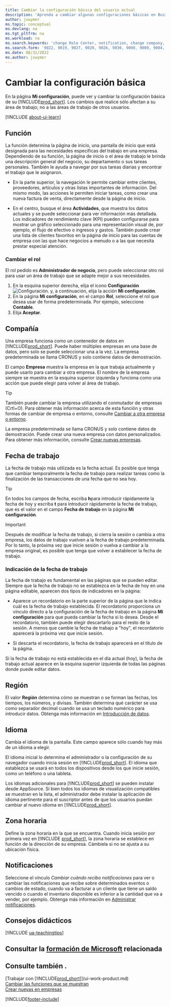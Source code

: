 ```yaml
---
title: Cambiar la configuración básica del usuario actual
description: 'Aprenda a cambiar algunas configuraciones básicas en Business Central, por ejemplo, su rol y centro de roles, empresa, fecha de trabajo y zonas horarias.'
author: jswymer
ms.topic: conceptual
ms.devlang: na
ms.tgt_pltfrm: na
ms.workload: na
ms.search.keywords: 'change Role Center, notification, change company, change work date, decimal separator'
ms.search.form: '9022, 9019, 9027, 9020, 9026, 9030, 9000, 9009, 9004, 9005, 9024, 9006, 9007, 9010, 9016, 9017'
ms.date: 08/31/2022
ms.author: jswymer
---
```

# <a name="change-basic-settings"></a>Cambiar la configuración básica

En la página **Mi configuración**, puede ver y cambiar la configuración básica de su [!INCLUDE[prod_short](includes/prod_short.md)]. Los cambios que realice sólo afectan a su área de trabajo; no a las áreas de trabajo de otros usuarios.  

[!INCLUDE [about-ui-learn](includes/about-ui-learn.md)]

## <a name="role"></a><a name="role-center"></a>Función

La función determina la página de inicio, una pantalla de inicio que está designada para las necesidades específicas del trabajo en una empresa. Dependiendo de su función, la página de inicio o el área de trabajo le brinda una descripción general del negocio, su departamento o sus tareas personales. También le ayuda a navegar por sus tareas diarias y encontrar el trabajo que le asignaron.

* En la parte superior, la navegación le permite cambiar entre clientes, proveedores, artículos y otras listas importantes de información. Del mismo modo, las acciones le permiten iniciar tareas, como crear una nueva factura de venta, directamente desde la página de inicio.

* En el centro, busque el área **Actividades**, que muestra los datos actuales y se puede seleccionar para ver información más detallada. Los indicadores de rendimiento clave (KPI) pueden configurarse para mostrar un gráfico seleccionado para una representación visual de, por ejemplo, el flujo de efectivo o ingresos y gastos. También puede crear una lista de clientes favoritos en la página de inicio para las cuentas de empresa con las que hace negocios a menudo o a las que necesita prestar especial atención.

### <a name="change-the-role"></a>Cambiar el rol

El rol pedido es **Administrador de negocio**, pero puede seleccionar otro rol para usar un área de trabajo que se adapte mejor a sus necesidades.  

1. En la esquina superior derecha, elija el icono **Configuración** ![Configuración.](media/ui-experience/settings_icon_small.png "Icono de configuración para el área de trabajo") y, a continuación, elija la acción **Mi configuración**.
2. En la página **Mi configuración**, en el campo **Rol**, seleccione el rol que desea usar de forma predeterminada. Por ejemplo, seleccione **Contable**.
3. Elija **Aceptar**.

## <a name="company"></a><a name="company"></a>Compañía

Una empresa funciona como un contenedor de datos en [!INCLUDE[prod_short](includes/prod_short.md)]. Puede haber múltiples empresas en una base de datos, pero solo se puede seleccionar una a la vez. La empresa predeterminada se llama CRONUS y solo contiene datos de demostración.

El campo **Empresa** muestra la empresa en la que trabaja actualmente y puede usarlo para cambiar a otra empresa. El nombre de la empresa siempre se muestra en la esquina superior izquierda y funciona como una acción que puede elegir para volver al área de trabajo.

> [!TIP]
> También puede cambiar la empresa utilizando el conmutador de empresas (Crtl+O). Para obtener más información acerca de esta función y otras formas de cambiar de empresa o entorno, consulte [Cambiar a otra empresa o entorno](ui-organization-switch.md).

La empresa predeterminada se llama CRONUS y solo contiene datos de demostración. Puede crear una nueva empresa con datos personalizados. Para obtener más información, consulte [Crear nuevas empresas](about-new-company.md).

<!--
### <a name="to-change-the-company-name"></a>To change the company name

The company name is always displayed at the top left corner and works as an action that you can choose to go back to the Role Center. You can change this name on the **Company Information** page.

1. Choose the ![Sprocket icon to open the Settings menu.](media/ui-experience/settings_icon_small.png) icon, and then choose the **Company Information** action.
2. In the **Name** field, enter the new company name.
3. Leave the page. The system restarts and displays the new company in the top-left corner.

### <a name="to-display-a-company-badge-for-quick-access-to-company-information"></a><a name="badge"></a>To display a company badge for quick access to company information

You can add a customized badge in the top-right corner, which you can choose to quickly view company name and tenant information in a pop-up box. The company badge is also useful when [!INCLUDE[prod_short](includes/prod_short.md)] is embedded in another application, like Microsoft Teams or in some other web application. In these cases, because the [!INCLUDE[web_client](includes/web_client.md)] displays less surrounding contextual information, the company badge serves as the only way to determine which company or environment a record belongs to.

1. Choose the ![Lightbulb that opens the Tell Me feature.](media/ui-search/search_small.png "Tell me what you want to do") icon, enter **Company Information**, and then choose the related link.
2. On the **Company Badge** FastTab, fill in the fields as necessary. [!INCLUDE[tooltip-inline-tip](includes/tooltip-inline-tip_md.md)].

> [!NOTE]
> If a company badge is defined, then you cannot change the company name as described in [To change the company name](ui-change-basic-settings.md#to-change-the-company-name)-->

## <a name="work-date"></a><a name="work-date"></a>Fecha de trabajo

La fecha de trabajo más utilizada es la fecha actual. Es posible que tenga que cambiar temporalmente la fecha de trabajo para realizar tareas como la finalización de las transacciones de una fecha que no sea hoy.

> [!TIP]  
> En todos los campos de fecha, escriba **h**para introducir rápidamente la fecha de hoy y escriba **t** para introducir rápidamente la fecha de trabajo, que es el valor en el campo **Fecha de trabajo** en la página **Mi configuración**.

> [!IMPORTANT]  
> Después de modificar la fecha de trabajo, si cierra la sesión o cambia a otra empresa, los datos de trabajo vuelven a la fecha de trabajo predeterminada. Por lo tanto, la próxima vez que inicie sesión o vuelva a cambiar a la empresa original, es posible que tenga que volver a establecer la fecha de trabajo.

### <a name="work-date-indication"></a>Indicación de la fecha de trabajo

La fecha de trabajo es fundamental en las páginas que se pueden editar. Siempre que la fecha de trabajo no se establezca en la fecha de hoy en una página editable, aparecen dos tipos de indicadores en la página:

* Aparece un recordatorio en la parte superior de la página que le indica cuál es la fecha de trabajo establecida. El recordatorio proporciona un vínculo directo a la configuración de la fecha de trabajo en la página **Mi configuración** para que pueda cambiar la fecha si lo desea. Desde el recordatorio, también puede elegir descartarlo para el resto de la sesión. A menos que cambie la fecha de trabajo a "hoy", el recordatorio aparecerá la próxima vez que inicie sesión.

* Si descarta el recordatorio, la fecha de trabajo aparecerá en el título de la página.  

Si la fecha de trabajo no está establecida en el día actual (hoy), la fecha de trabajo actual aparece en la esquina superior izquierda de todas las páginas donde puede editar datos.

## <a name="region"></a><a name="region"></a> Región

El valor **Región** determina cómo se muestran o se forman las fechas, los tiempos, los números, y divisas. También determina qué carácter se usa como separador decimal cuando se usa un teclado numérico para introducir datos. Obtenga más información en [Introducción de datos](ui-enter-data.md#decimal).

## <a name="language"></a><a name="language"></a> Idioma

Cambia el idioma de la pantalla. Este campo aparece sólo cuando hay más de un idioma a elegir.

El idioma inicial lo determina el administrador o la configuración de su navegador cuando inicia sesión en [!INCLUDE[prod_short](includes/prod_short.md)]. El idioma que establezca se usará en todos los dispositivos desde los que inicie sesión, como un teléfono o una tableta.

Los idiomas adicionales para [!INCLUDE[prod_short](includes/prod_short.md)] se pueden instalar desde AppSource. Si bien todos los idiomas de visualización compatibles se muestran en la lista, el administrador debe instalar la aplicación de idioma pertinente para el suscriptor antes de que los usuarios puedan cambiar al nuevo idioma en [!INCLUDE[prod_short](includes/prod_short.md)].  

## <a name="time-zone"></a>Zona horaria

Define la zona horaria en la que se encuentra. Cuando inicia sesión por primera vez en [!INCLUDE [prod_short](includes/prod_short.md)], la zona horaria se establece en función de la dirección de su empresa. Cámbiela si no se ajusta a su ubicación física.  

## <a name="notifications"></a>Notificaciones

Seleccione el vínculo *Cambiar cuándo recibo notificaciones* para ver o cambiar las notificaciones que recibe sobre determinados eventos o cambios de estado, cuando va a facturar a un cliente que tiene un saldo vencido o cuando el inventario disponible es inferior a la cantidad que va a vender, por ejemplo. Obtenga más información en [Administrar notificaciones](ui-smart-notifications.md).

## <a name="teaching-tips"></a>Consejos didácticos

[!INCLUDE [ua-teachingtips](includes/ua-teachingtips.md)]

## <a name="see-related-microsoft-training"></a>Consultar la [formación de Microsoft](/training/modules/personalize-ui-dynamics-365-business-central/index) relacionada

## <a name="see-also"></a>Consulte también .

[Trabajar con [!INCLUDE[prod_short](includes/prod_short.md)]](ui-work-product.md)  
[Cambiar las funciones que se muestran](ui-experiences.md)  
[Crear nuevas en empresas](about-new-company.md)  

[!INCLUDE[footer-include](includes/footer-banner.md)]

